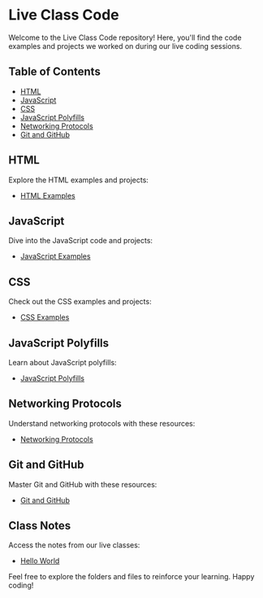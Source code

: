 # Live Class Code

Welcome to the Live Class Code repository! Here, you'll find the code examples and projects we worked on during our live coding sessions.

## Table of Contents

- [HTML](#html)
- [JavaScript](#javascript)
- [CSS](#css)
- [JavaScript Polyfills](#javascript-polyfills)
- [Networking Protocols](#networking-protocols)
- [Git and GitHub](#git-and-github)

## HTML

Explore the HTML examples and projects:

- [HTML Examples](./html/)

## JavaScript

Dive into the JavaScript code and projects:

- [JavaScript Examples](./js/)

## CSS

Check out the CSS examples and projects:

- [CSS Examples](./css/)

## JavaScript Polyfills

Learn about JavaScript polyfills:

- [JavaScript Polyfills](./js-polyfills/)

## Networking Protocols

Understand networking protocols with these resources:

- [Networking Protocols](./Networking_Protocols_lyst1737280631491.pdf)

## Git and GitHub

Master Git and GitHub with these resources:

- [Git and GitHub](./Git_and_Github_lyst1736093713658.pdf)

## Class Notes

Access the notes from our live classes:

- [Hello World](./01_hellow_world.pdf)

Feel free to explore the folders and files to reinforce your learning. Happy coding!
